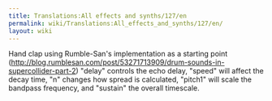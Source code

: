 ```yaml
---
title: Translations:All effects and synths/127/en
permalink: wiki/Translations:All_effects_and_synths/127/en/
layout: wiki
---
```


Hand clap using Rumble-San's implementation as a starting point
(http://blog.rumblesan.com/post/53271713909/drum-sounds-in-supercollider-part-2)
"delay" controls the echo delay, "speed" will affect the decay time, "n"
changes how spread is calculated, "pitch1" will scale the bandpass
frequency, and "sustain" the overall timescale.

